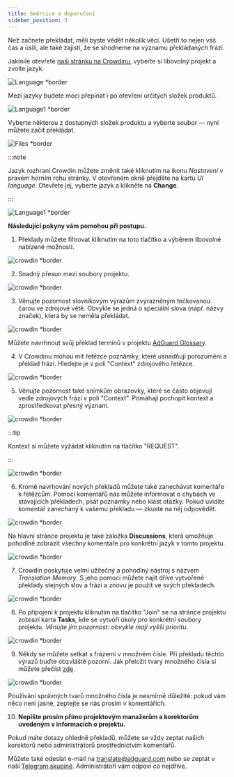 ```yaml
---
title: Směrnice a doporučení
sidebar_position: 3
---
```


Než začnete překládat, měli byste vědět několik věcí. Ušetří to nejen váš čas a úsilí, ale také zajistí, že se shodneme na významu překládaných frází.

Jakmile otevřete [naši stránku na Crowdinu](https://crowdin.com/profile/adguard/), vyberte si libovolný projekt a zvolte jazyk.

![Language *border](https://cdn.adtidy.org/content/Kb/ad_blocker/miscellaneous/adguard_translations/language.png)

Mezi jazyky budete moci přepínat i po otevření určitých složek produktů.

![Language1 *border](https://cdn.adtidy.org/content/Kb/ad_blocker/miscellaneous/adguard_translations/language1.png)

Vyberte některou z dostupných složek produktu a vyberte soubor — nyní můžete začít překládat.

![Files *border](https://cdn.adtidy.org/content/Kb/ad_blocker/miscellaneous/adguard_translations/files.png)

:::note

Jazyk rozhraní Crowdin můžete změnit také kliknutím na ikonu *Nastavení* v pravém horním rohu stránky. V otevřeném okně přejděte na kartu *UI language*. Otevřete jej, vyberte jazyk a klikněte na **Change**.

:::

![Language1 *border](https://cdn.adtidy.org/content/Kb/ad_blocker/miscellaneous/adguard_translations/settings_en.png)

**Následující pokyny vám pomohou při postupu.**

1. Překlady můžete filtrovat kliknutím na toto tlačítko a výběrem libovolné nabízené možnosti.

![crowdin *border](https://cdn.adtidy.org/public/Adguard/kb/en/ag-translations/filter.png)

2. Snadný přesun mezi soubory projektu.

![crowdin *border](https://cdn.adtidy.org/content/Kb/ad_blocker/miscellaneous/adguard_translations/filter_files.png)

3. Věnujte pozornost slovníkovým výrazům zvýrazněným tečkovanou čarou ve zdrojové větě. Obvykle se jedná o speciální slova (např. názvy značek), která by se neměla překládat.

![crowdin *border](https://cdn.adtidy.org/public/Adguard/kb/en/ag-translations/terms.png)

Můžete navrhnout svůj překlad termínů v projektu [AdGuard Glossary](https://crowdin.com/project/adguard-glossary).

4. V Crowdinu mohou mít řetězce poznámky, které usnadňují porozumění a překlad frází. Hledejte je v poli "Context" zdrojového řetězce.

![crowdin *border](https://cdn.adtidy.org/public/Adguard/kb/en/ag-translations/context-note.png)

5. Věnujte pozornost také snímkům obrazovky, které se často objevují vedle zdrojových frází v poli "Context". Pomáhají pochopit kontext a zprostředkovat přesný význam.

![crowdin *border](https://cdn.adtidy.org/public/Adguard/kb/en/ag-translations/screenshot.png)

:::tip

Kontext si můžete vyžádat kliknutím na tlačítko "REQUEST".

:::

![crowdin *border](https://cdn.adtidy.org/public/Adguard/kb/en/ag-translations/request.png)

6. Kromě navrhování nových překladů můžete také zanechávat komentáře k řetězcům. Pomocí komentářů nás můžete informovat o chybách ve stávajících překladech, psát poznámky nebo klást otázky. Pokud uvidíte komentář zanechaný k vašemu překladu — zkuste na něj odpovědět.

![crowdin *border](https://cdn.adtidy.org/public/Adguard/kb/en/ag-translations/comments.png)

Na hlavní stránce projektu je také záložka **Discussions**, která umožňuje pohodlně zobrazit všechny komentáře pro konkrétní jazyk v tomto projektu.

![crowdin *border](https://cdn.adtidy.org/public/Adguard/kb/en/ag-translations/discussions.png)

7. Crowdin poskytuje velmi užitečný a pohodlný nástroj s názvem _Translation Memory_. S jeho pomocí můžete najít dříve vytvořené překlady stejných slov a frází a znovu je použít ve svých překladech.

![crowdin *border](https://cdn.adtidy.org/public/Adguard/kb/en/ag-translations/tm.png)

8. Po připojení k projektu kliknutím na tlačítko "Join" se na stránce projektu zobrazí karta **Tasks**, kde se vytvoří úkoly pro konkrétní soubory projektu. _Věnujte jim pozornost: obvykle mají vyšší prioritu._

![crowdin *border](https://cdn.adtidy.org/public/Adguard/kb/en/ag-translations/tasks.png)

9. Někdy se můžete setkat s frázemi v množném čísle. Při překladu těchto výrazů buďte obzvláště pozorní. Jak přeložit tvary množného čísla si můžete přečíst [ zde](../plural-forms).

![crowdin *border](https://cdn.adtidy.org/public/Adguard/kb/en/ag-translations/plurals.png)

Používání správných tvarů množného čísla je nesmírně důležité: pokud vám něco není jasné, zeptejte se nás prosím v komentářích.

10. **Nepište prosím přímo projektovým manažerům a korektorům uvedeným v informacích o projektu.**

Pokud máte dotazy ohledně překladů, můžete se vždy zeptat našich korektorů nebo administrátorů prostřednictvím komentářů.

Můžete také odeslat e-mail na [translate@adguard.com](mailto:translate@adguard.com) nebo se zeptat v naší [Telegram skupině](https://t.me/joinchat/UVYTLcHbr8JmOGIy). Administrátoři vám odpoví co nejdříve.
